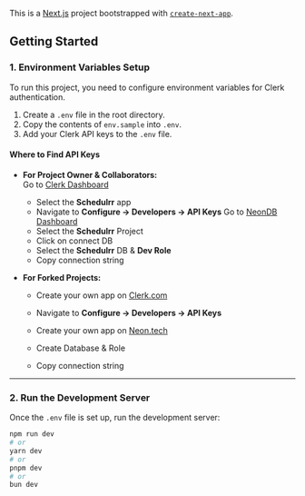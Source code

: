 This is a [Next.js](https://nextjs.org) project bootstrapped with [`create-next-app`](https://github.com/vercel/next.js/tree/canary/packages/create-next-app).

## Getting Started

### 1. Environment Variables Setup

To run this project, you need to configure environment variables for Clerk authentication.

1. Create a `.env` file in the root directory.
2. Copy the contents of `env.sample` into `.env`.
3. Add your Clerk API keys to the `.env` file.

#### **Where to Find API Keys**

-   **For Project Owner & Collaborators:**  
    Go to [Clerk Dashboard](https://clerk.com/)
    -   Select the **Schedulrr** app
    -   Navigate to **Configure → Developers → API Keys**
    Go to [NeonDB Dashboard](https://neon.tech/)
    -   Select the **Schedulrr** Project 
    -   Click on connect DB
    -   Select the **Schedulrr** DB & **Dev Role**
    -   Copy connection string

-   **For Forked Projects:**
    -   Create your own app on [Clerk.com](https://clerk.com/)
    -   Navigate to **Configure → Developers → API Keys**

    -   Create your own app on [Neon.tech](https://neon.tech/)
    -   Create Database & Role
    -   Copy connection string

---

### 2. Run the Development Server

Once the `.env` file is set up, run the development server:

```bash
npm run dev
# or
yarn dev
# or
pnpm dev
# or
bun dev
```
